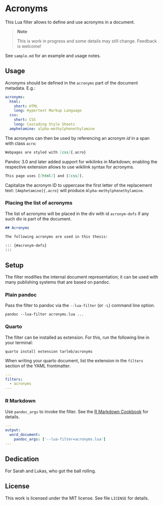 # Acronyms

This Lua filter allows to define and use acronyms in a document.

> **Note**
>
> This is work in progress and some details may still change.
> Feedback is welcome!

See `sample.md` for an example and usage notes.

## Usage

Acronyms should be defined in the `acronyms` part of the document
metadata. E.g.:

``` yaml
acronyms:
  html:
    short: HTML
    long: Hypertext Markup Language
  css:
    short: CSS
    long: Cascading Style Sheets
  amphetamine: alpha-methylphenethylamine
```

The acronyms can then be used by referencing an acronym *id* in a
span with class `acro`:

``` markdown
Webpages are styled with [css]{.acro}
```

Pandoc 3.0 and later added support for wikilinks in Markdown;
enabling the respective extension allows to use wikilink syntax
for acronyms.

``` markdown
This page uses [[html]] and [[css]].
```

Capitalize the acronym ID to uppercase the first letter of the
replacement text: `[Amphetamine]{.acro}` will produce
`Alpha-methylphenethylamine`.

### Placing the list of acronyms

The list of acronyms will be placed in the div with id
`acronym-defs` if any such div is part of the document.

``` Markdown
## Acronyms

The following acronyms are used in this thesis:

::: {#acronym-defs}
:::
```

## Setup

The filter modifies the internal document representation; it can
be used with many publishing systems that are based on pandoc.

### Plain pandoc

Pass the filter to pandoc via the `--lua-filter` (or `-L`) command
line option.

    pandoc --lua-filter acronyms.lua ...

### Quarto

The filter can be installed as extension. 
For this, run the following line in your terminal:

```
quarto install extension tarleb/acronyms
```

When writing your quarto document, list the extension in the
`filters` section of the YAML frontmatter.

``` yaml
---
filters:
  - acronyms
---
```

### R Markdown

Use `pandoc_args` to invoke the filter. See the [R Markdown
Cookbook](https://bookdown.org/yihui/rmarkdown-cookbook/lua-filters.html)
for details.

``` yaml
---
output:
  word_document:
    pandoc_args: ['--lua-filter=acronyms.lua']
---
```

## Dedication

For Sarah and Lukas, who got the ball rolling.

## License

This work is licensed under the MIT license. See file `LICENSE`
for details.
